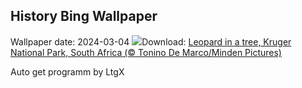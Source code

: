 ## History Bing Wallpaper
Wallpaper date: 2024-03-04
![](https://www.bing.com/th?id=OHR.KrugerLeopard_EN-CA0192962023_UHD.jpg&w=1000)Download: [Leopard in a tree, Kruger National Park, South Africa (© Tonino De Marco/Minden Pictures)](https://www.bing.com/th?id=OHR.KrugerLeopard_EN-CA0192962023_UHD.jpg)

Auto get programm by LtgX
